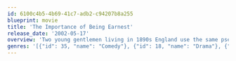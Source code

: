 ```yaml
---
id: 6100c4b5-4b69-41c7-adb2-c94207b8a255
blueprint: movie
title: 'The Importance of Being Earnest'
release_date: '2002-05-17'
overview: 'Two young gentlemen living in 1890s England use the same pseudonym ("Ernest") on the sly, which is fine until they both fall in love with women using that name, which leads to a comedy of mistaken identities...'
genres: '[{"id": 35, "name": "Comedy"}, {"id": 18, "name": "Drama"}, {"id": 36, "name": "History"}, {"id": 10749, "name": "Romance"}]'
---
```

